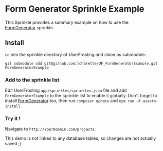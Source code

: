 # Form Generator Sprinkle Example
This Sprinkle provides a summary example on how to use the [FormGenerator](https://github.com/lcharette/UF_FormGenerator) sprinkle.

## Install
`cd` into the sprinkle directory of UserFrosting and clone as submodule:
```
git submodule add git@github.com:lcharette/UF_FormGeneratorExample.git FormGeneratorExample
```

### Add to the sprinkle list
Edit UserFrosting `app/sprinkles/sprinkles.json` file and add `FormGeneratorExample` to the sprinkle list to enable it globally. Don't forget to install [FormGenerator](https://github.com/lcharette/UF_FormGenerator) too, then run `composer update` and `npm run uf-assets-install`.

### Try it !
Navigate to `http://YourDomain.com/projects`.

This demo is not linked to any database tables, so changes are not actually saved ;)
